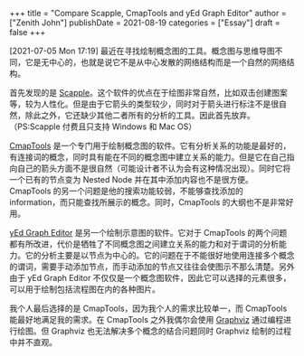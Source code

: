 +++
title = "Compare Scapple, CmapTools and yEd Graph Editor"
author = ["Zenith John"]
publishDate = 2021-08-19
categories = ["Essay"]
draft = false
+++

<span class="timestamp-wrapper"><span class="timestamp">[2021-07-05 Mon 17:19]</span></span>
最近在寻找绘制概念图的工具。概念图与思维导图不同，它是无中心的，也就是说它不是从中心发散的网络结构而是一个自然的网络结构。

首先发现的是 [Scapple](https://www.literatureandlatte.com/scapple/overview)。这个软件的优点在于绘图非常自然，比如双击创建图案等，较为人性化。但是由于它箭头的类型较少，同时对于箭头进行标注不是很自然，除此之外，它还缺少其他二者所有的分析的工具。因此首先放弃。（PS:Scapple 付费且只支持 Windows 和 Mac OS）

[CmapTools](https://cmap.ihmc.us/cmaptools/) 是一个专门用于绘制概念图的软件。它有分析关系的功能是最好的，有连接词的概念，同时具有能在不同的概念图中建立关系的能力。但是它在自己指向自己的箭头方面不是很自然（可能设计者不认为会有这种情况出现）。同时它将一个已有的节点变为 Nested Node 并在其中添加内容也不是很方便。CmapTools 的另一个问题是他的搜索功能较弱，不能够查找添加的 information，而只能查找所展示的概念。同时，CmapTools 的大纲也不是非常好用。

[yEd Graph Editor](https://www.yworks.com/products/yed) 是另一个绘制示意图的软件。它对于 CmapTools 的两个问题都有所改进，代价是牺牲了不同概念图之间建立关系的能力和对于谓词的分析能力。它的分析主要是以节点为中心的。它的问题在于不能很好地使用连接多个概念的谓词，需要手动添加节点，而手动添加的节点又往往会使图示不那么清楚。另外由于 yEd Graph Editor 不仅仅是一个概念图软件，因此它可以选择的元素很多，可以用于绘制包括流程图在内的各种图片。

我个人最后选择的是 CmapTools，因为我个人的需求比较单一，而 CmapTools 能最好地满足我的需求。在 CmapTools 之外我偶尔会使用 [Graphviz](https://graphviz.org) 通过编程进行绘图。但 Graphviz 也无法解决多个概念的结合问题同时 Graphviz 绘制的过程中并不直观。
